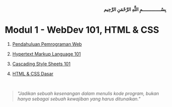 <p align="right">
<strong>بِسْــــــــــــــمِ اللَّهِ الرَّحْمَنِ الرَّحِيم </strong>
</p>

# Modul 1 - WebDev 101, HTML & CSS

1. [Pendahuluan Pemrograman Web](materi/Pendahuluan-Pemrograman-Web.md)

2. [Hypertext Markup Language 101](materi/HTML-101.md)

3. [Cascading Style Sheets 101](materi/CSS-101.md)

4. [HTML & CSS Dasar](materi/HTML-CSS-Dasar.md)

<br>

> *"Jadikan sebuah kesenangan dalam menulis kode program, bukan hanya sebagai sebuah kewajiban yang harus ditunaikan."*
